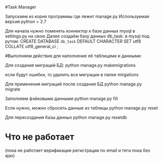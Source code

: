#Task Manager

Запускаем из корня программы где лежит manage.py
Используемая версия python = 2.7

Для начала нужно поменять коннектор к базе данных mysql в settings.py на свою
Далее создаём базу данных db_task:
в mysql под рутом:
CREATE DATABASE `db_task` DEFAULT CHARACTER SET utf8 COLLATE utf8_general_ci ;

#Выполняем действия для наполнение её таблицами и данными:

Для создания миграций БД:
python manage.py makemigrations

eсли будут ошибки, то удалить все миграции в папке mirgations

Для применения миграций после создания БД
python manage.py migrate

Заполняем фэйковыми данными
python manage.py fill

Если нужно, можно сбросить данные из таблицы
python manage.py reset

Для пересоздания базы данных
python manage.py resetdb

# Что не работает
(пока не работает верификация регистрации по email и теги пока без ajax)

